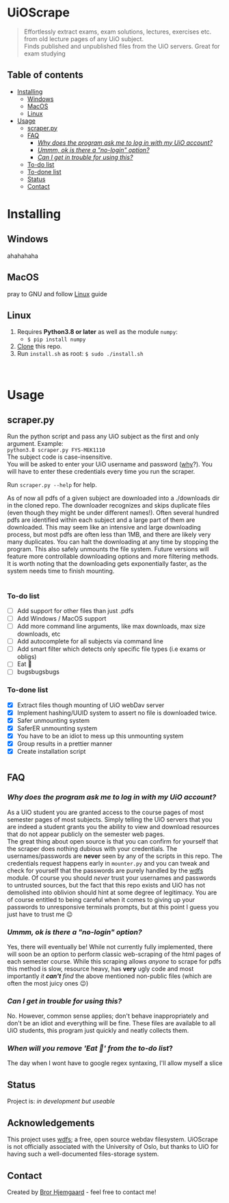 # UiOScrape
> Effortlessly extract exams, exam solutions, lectures, exercises etc. from old lecture pages of any UiO subject.  
> Finds published and unpublished files from the UiO servers. Great for exam studying

## Table of contents
- [Installing](#installing)
  - [Windows](#windows)
  - [MacOS](#macos)
  - [Linux](#linux)
- [Usage](#usage)
  - [scraper.py](#scraperpy)
  - [FAQ](#faq)
    - [*Why does the program ask me to log in with my UiO account?*](#why-does-the-program-ask-me-to-log-in-with-my-uio-account)
    - [*Ummm, ok is there a "no-login" option?*](#ummm-ok-is-there-a-no-login-option)
    - [*Can I get in trouble for using this?*](#can-i-get-in-trouble-for-using-this)
  - [To-do list](#to-do-list)
  - [To-done list](#to-done-list)
  - [Status](#status)
  - [Contact](#contact)


# Installing
## Windows
ahahahaha
## MacOS
pray to GNU and follow [Linux](#linux) guide
## Linux
1. Requires **Python3.8 or later**  as well as the module `numpy`:
   - `$ pip install numpy`
2. [Clone](https://docs.github.com/en/github/creating-cloning-and-archiving-repositories/cloning-a-repository) this repo.  
3. Run `install.sh` as root: `$ sudo ./install.sh`

<br>  


# Usage
 
## scraper.py
Run the python script and pass any UiO subject as the first and only argument. Example:  
`python3.8 scraper.py FYS-MEK1110`  
The subject code is case-insensitive.  
You will be asked to enter your UiO username and password ([why](#faq)?). You will have to enter these credentials every time you run the scraper.

Run `scraper.py --help` for help.

As of now all pdfs of a given subject are downloaded into a ./downloads dir in the cloned repo. The downloader recognizes and skips duplicate files (even though they might be under different names!). Often several hundred pdfs are identified within each subject and a large part of them are downloaded. This may seem like an intensive and large downloading process, but most pdfs are often less than 1MB, and there are likely very many duplicates. You can halt the downloading at any time by stopping the program. This also safely unmounts the file system.
Future versions will feature more controllable downloading options and more filtering methods.  
It is worth noting that the downloading gets exponentially faster, as the system needs time to finish mounting.   


<!-- ## credentials.py
Running this script and following the instructions will allow you to use a pin-code instead of your UiO credentials every time by encrypting and storing your credentials. If you are the main user of your computer this should not be a problem. However for multi-user systems, this is not recommended. This is similar to the git-credentials approach of achieving seamless login, (which surprisingly just stores your password plaintext!) -->

  

#
### To-do list
- [ ] Add support for other files than just .pdfs
- [ ] Add Windows / MacOS support
- [ ] Add more command line arguments, like max downloads, max size downloads, etc
- [ ] Add autocomplete for all subjects via command line
- [ ] Add smart filter which detects only specific file types (i.e exams or obligs) 
- [ ] Eat 🍕
- [ ] bugsbugsbugs

### To-done list
- [x] Extract files though mounting of UiO webDav server 
- [x] Implement hashing/UUID system to assert no file is downloaded twice. 
- [x] Safer unmounting system
- [x] SaferER unmounting system
- [x] You have to be an idiot to mess up this unmounting system
- [x] Group results in a prettier manner
- [x] Create installation script
    
#
## FAQ
### *Why does the program ask me to log in with my UiO account?*
As a UiO student you are granted access to the course pages of most semester pages of most subjects. Simply telling the UiO servers that you are indeed a student grants you the ability to view and download resources that do not appear publicly on the semester web pages.  
The great thing about open source is that you can confirm for yourself that the scraper does nothing dubious with your credentials.
The usernames/passwords are **never** seen by any of the scripts in this repo. The credentials request happens early in `mounter.py` and you can tweak and check for yourself that the passwords are purely handled by the [wdfs](http://noedler.de/projekte/wdfs/) module. Of course you should _never_ trust your usernames and passwords to untrusted sources, but the fact that this repo exists and UiO has not demolished into oblivion should hint at some degree of legitimacy. You are of course entitled to being careful when it comes to giving up your passwords to unresponsive terminals prompts, but at this point I guess you just have to trust me 😉

### *Ummm, ok is there a "no-login" option?*
Yes, there will eventually be! While not currently fully implemented, there will soon be an option to perform classic web-scraping of the html pages of each semester course. While this scraping allows _anyone_ to scrape for pdfs this method is slow, resource heavy, has **very** ugly code and most importantly *it **can't** find* the above mentioned non-public files (which are often the most juicy ones 😉)

### *Can I get in trouble for using this?*
No. However, common sense applies; don't behave inappropriately and don't be an idiot and everything will be fine. These files are available to all UiO students, this program just quickly and neatly collects them.

### *When will you remove 'Eat 🍕' from the to-do list*?
The day when I wont have to google regex syntaxing, I'll allow myself a slice

  

## Status
Project is: _in development but useable_

## Acknowledgements
This project uses [wdfs](https://github.com/jmesmon/wdfs); a free, open source webdav filesystem. UiOScrape is not officially associated with the University of Oslo, but thanks to UiO for having such a well-documented files-storage system.

## Contact
Created by [Bror Hjemgaard](mailto:bror.hjemgaard@gmail.com) - feel free to contact me!